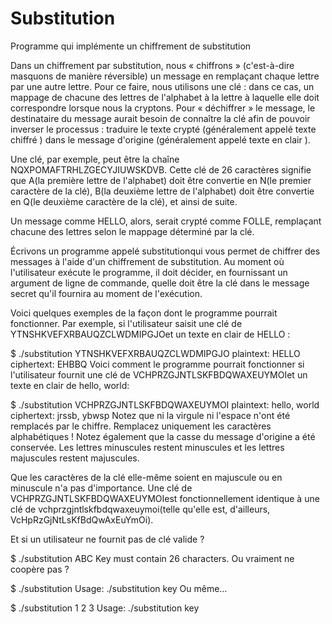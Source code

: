 # Substitution
Programme qui implémente un chiffrement de substitution

Dans un chiffrement par substitution, nous « chiffrons » (c'est-à-dire masquons de manière réversible) un message en remplaçant chaque lettre par une autre lettre. Pour ce faire, nous utilisons une clé : dans ce cas, un mappage de chacune des lettres de l'alphabet à la lettre à laquelle elle doit correspondre lorsque nous la cryptons. Pour « déchiffrer » le message, le destinataire du message aurait besoin de connaître la clé afin de pouvoir inverser le processus : traduire le texte crypté (généralement appelé texte chiffré ) dans le message d'origine (généralement appelé texte en clair ).

Une clé, par exemple, peut être la chaîne NQXPOMAFTRHLZGECYJIUWSKDVB. Cette clé de 26 caractères signifie que A(la première lettre de l'alphabet) doit être convertie en N(le premier caractère de la clé), B(la deuxième lettre de l'alphabet) doit être convertie en Q(le deuxième caractère de la clé), et ainsi de suite.

Un message comme HELLO, alors, serait crypté comme FOLLE, remplaçant chacune des lettres selon le mappage déterminé par la clé.

Écrivons un programme appelé substitutionqui vous permet de chiffrer des messages à l'aide d'un chiffrement de substitution. Au moment où l'utilisateur exécute le programme, il doit décider, en fournissant un argument de ligne de commande, quelle doit être la clé dans le message secret qu'il fournira au moment de l'exécution.

Voici quelques exemples de la façon dont le programme pourrait fonctionner. Par exemple, si l'utilisateur saisit une clé de YTNSHKVEFXRBAUQZCLWDMIPGJOet un texte en clair de HELLO :

$ ./substitution YTNSHKVEFXRBAUQZCLWDMIPGJO
plaintext:  HELLO
ciphertext: EHBBQ
Voici comment le programme pourrait fonctionner si l'utilisateur fournit une clé de VCHPRZGJNTLSKFBDQWAXEUYMOIet un texte en clair de hello, world:

$ ./substitution VCHPRZGJNTLSKFBDQWAXEUYMOI
plaintext:  hello, world
ciphertext: jrssb, ybwsp
Notez que ni la virgule ni l'espace n'ont été remplacés par le chiffre. Remplacez uniquement les caractères alphabétiques ! Notez également que la casse du message d'origine a été conservée. Les lettres minuscules restent minuscules et les lettres majuscules restent majuscules.

Que les caractères de la clé elle-même soient en majuscule ou en minuscule n'a pas d'importance. Une clé de VCHPRZGJNTLSKFBDQWAXEUYMOIest fonctionnellement identique à une clé de vchprzgjntlskfbdqwaxeuymoi(telle qu'elle est, d'ailleurs, VcHpRzGjNtLsKfBdQwAxEuYmOi).

Et si un utilisateur ne fournit pas de clé valide ?

$ ./substitution ABC
Key must contain 26 characters.
Ou vraiment ne coopère pas ?

$ ./substitution
Usage: ./substitution key
Ou même…

$ ./substitution 1 2 3
Usage: ./substitution key
